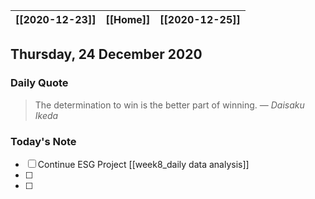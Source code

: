 | [[2020-12-23]] | [[Home]] | [[2020-12-25]] |
| :------------: | :------: | :------------: |

## Thursday, 24 December 2020

### Daily Quote
> The determination to win is the better part of winning.
> &mdash; <cite>Daisaku Ikeda</cite>

### Today's Note

- [ ] Continue ESG Project [[week8_daily data analysis]]
- [ ] 
- [ ] 